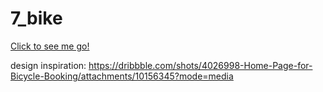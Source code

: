 # 7_bike
[Click to see me go!](https://inga-sinkeviciute.github.io/7_bike/)

design inspiration: https://dribbble.com/shots/4026998-Home-Page-for-Bicycle-Booking/attachments/10156345?mode=media
